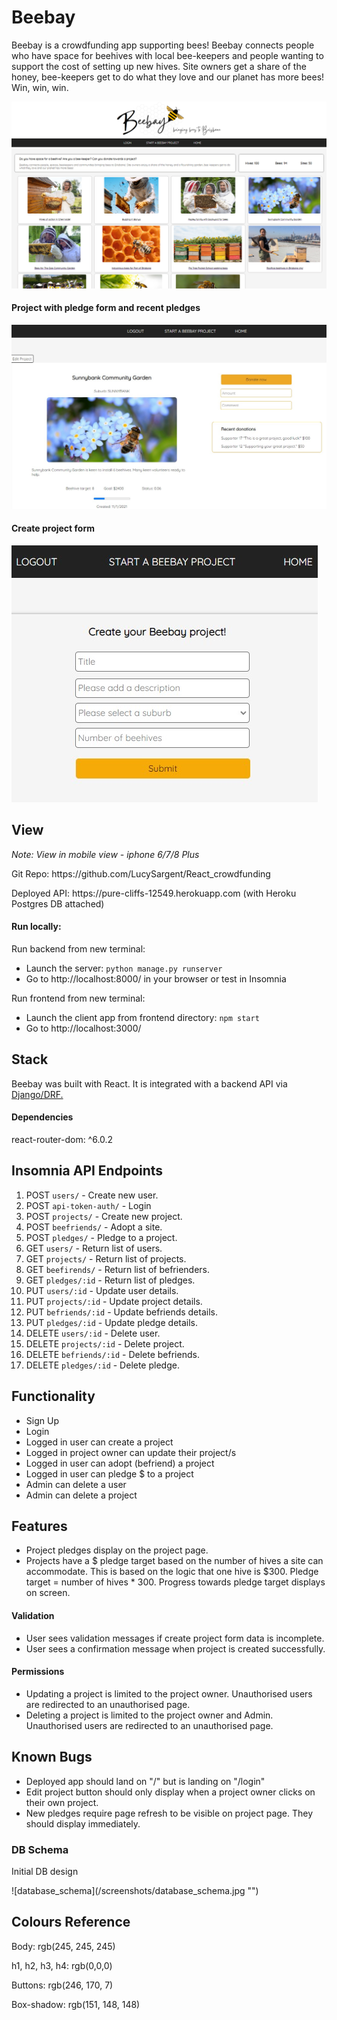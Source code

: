 <h1>Beebay</h1>
<p>Beebay is a crowdfunding app supporting bees! Beebay connects people who have space for beehives with local bee-keepers and people wanting to support the cost of setting up new hives. Site owners get a share of the honey, bee-keepers get to do what they love and our planet has more bees! Win, win, win.</p>

![Beebay](https://github.com/LucySargent/React_crowdfunding/blob/main/new_home.png)

<h4>Project with pledge form and recent pledges</h4>

![Beebay](https://github.com/LucySargent/React_crowdfunding/blob/main/project_page.jpg)

<h4>Create project form</h4>

![Beebay](https://github.com/LucySargent/React_crowdfunding/blob/main/create_project_form.jpg)



<h2>View</h2>
<p><em>Note: View in mobile view - iphone 6/7/8 Plus</em></p>
<p>Git Repo: https://github.com/LucySargent/React_crowdfunding</p>
<p>Deployed API: https://pure-cliffs-12549.herokuapp.com (with Heroku Postgres DB attached)</p>

<h4>Run locally:</h4>
<p>Run backend from new terminal:</p>
<ul>
<li>Launch the server: <code>python manage.py runserver</code></li>
<li>Go to http://localhost:8000/ in your browser or test in Insomnia</li>
    </ul>

<p>Run frontend from new terminal:</p>
    <ul>
<li>Launch the client app from frontend directory: <code>npm start</code></li>
<li>Go to http://localhost:3000/</li>
</ul>

<h2>Stack</h2>
<p>Beebay was built with React. It is integrated with a backend API via<a href="https://github.com/LucySargent/crowdfunding"> Django/DRF.</a>

<h4>Dependencies</h4>
react-router-dom: ^6.0.2


<h2>Insomnia API Endpoints</h2>
<ol>
    <li>POST <code>users/</code> - Create new user.</li>
    <li>POST <code>api-token-auth/</code> - Login</li>
    <li>POST <code>projects/</code> - Create new project.</li>
    <li>POST <code>beefriends/</code> - Adopt a site.</li>
    <li>POST <code>pledges/</code> - Pledge to a project.</li>
    <li>GET <code>users/</code> - Return list of users.</li>
    <li>GET <code>projects/</code> - Return list of projects.</li>
    <li>GET <code>beefirends/</code> - Return list of befrienders.</li>
    <li>GET <code>pledges/:id</code> - Return list of pledges.</li>
    <li>PUT <code>users/:id</code> - Update user details.</li>
    <li>PUT <code>projects/:id</code> - Update project details.</li>
    <li>PUT <code>befriends/:id</code> - Update befriends details.</li>
    <li>PUT <code>pledges/:id</code> - Update pledge details.</li>
    <li>DELETE <code>users/:id</code> - Delete user.</li>
    <li>DELETE <code>projects/:id</code> - Delete project.</li>
    <li>DELETE <code>befriends/:id</code> - Delete befriends.</li>
    <li>DELETE <code>pledges/:id</code> - Delete pledge.</li>
    </ol>

<h2>Functionality</h2> 
<ul>
    <li>Sign Up</li>
    <li>Login</li>
    <li>Logged in user can create a project</li>
    <li>Logged in project owner can update their project/s</li>
    <li>Logged in user can adopt (befriend) a project</li>
    <li>Logged in user can pledge $ to a project</li>
    <li>Admin can delete a user</li>
    <li>Admin can delete a project</li>
    </ul>
    
<h2>Features</h2>     
    <ul>
    <li>Project pledges display on the project page.</li>
    <li>Projects have a $ pledge target based on the number of hives a site can accommodate. This is based on the logic that one hive is $300. Pledge target = number of hives * 300. Progress towards pledge target displays on screen.</li>
</ul>

<h4>Validation</h4>
<ul>
<li>User sees validation messages if create project form data is incomplete.</li>
<li>User sees a confirmation message when project is created successfully.</li>
     </ul>

<h4>Permissions</h4>
<ul>
<li>Updating a project is limited to the project owner. Unauthorised users are redirected to an unauthorised page.</li>
<li>Deleting a project is limited to the project owner and Admin. Unauthorised users are redirected to an unauthorised page.</li>
    </ul>

<h2>Known Bugs</h2>
<ul>
    <li>Deployed app should land on "/" but is landing on "/login"</li>
    <li>Edit project button should only display when a project owner clicks on their own project.</li>
    <li>New pledges require page refresh to be visible on project page. They should display immediately.</li>
    </ul>
    
 <h3>DB Schema</h3>
 Initial DB design
 <p>![database_schema](/screenshots/database_schema.jpg "")</p>
 
 <h2>Colours Reference</h2>
 <p>Body: rgb(245, 245, 245)</p>
 <p>h1, h2, h3, h4: rgb(0,0,0)</p>
 <p>Buttons: rgb(246, 170, 7)</p>
 <p>Box-shadow: rgb(151, 148, 148)</p>
 
    
    
